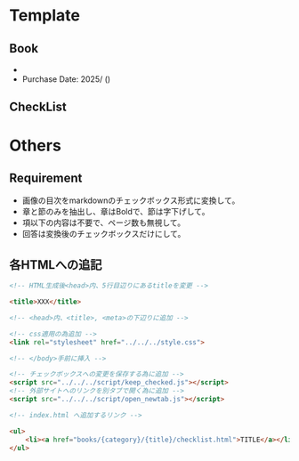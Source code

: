 # Template

## Book
- []()
- Purchase Date: 2025/ ()

## CheckList


# Others

## Requirement
- 画像の目次をmarkdownのチェックボックス形式に変換して。
- 章と節のみを抽出し、章はBoldで、節は字下げして。
- 項以下の内容は不要で、ページ数も無視して。
- 回答は変換後のチェックボックスだけにして。

## 各HTMLへの追記
```html
<!-- HTML生成後<head>内、5行目辺りにあるtitleを変更 -->

<title>XXX</title>
```

```html
<!-- <head>内、<title>, <meta>の下辺りに追加 -->

<!-- css適用の為追加 -->
<link rel="stylesheet" href="../../../style.css">
```

```html
<!-- </body>手前に挿入 -->

<!-- チェックボックスへの変更を保存する為に追加 -->
<script src="../../../script/keep_checked.js"></script>
<!-- 外部サイトへのリンクを別タブで開く為に追加 -->
<script src="../../../script/open_newtab.js"></script>
```

```html
<!-- index.html へ追加するリンク -->

<ul>
    <li><a href="books/{category}/{title}/checklist.html">TITLE</a></li>
</ul>
```